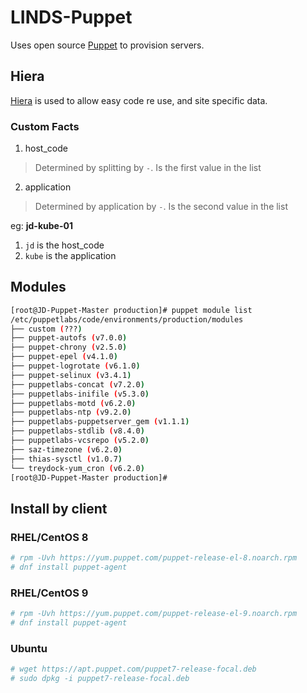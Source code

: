 # LINDS-Puppet

Uses open source [Puppet](https://puppet.com/try-puppet/open-source-puppet/) to provision servers.

## Hiera

[Hiera](https://puppet.com/docs/puppet/7/hiera.html) is used to allow easy code re use, and site specific data.

### Custom Facts

1. host_code
> Determined by splitting by `-`. Is the first value in the list
2. application
> Determined by application by `-`. Is the second value in the list

eg: **jd-kube-01**

1. `jd` is the host_code
2. `kube` is the application

## Modules
``` bash
[root@JD-Puppet-Master production]# puppet module list
/etc/puppetlabs/code/environments/production/modules
├── custom (???)
├── puppet-autofs (v7.0.0)
├── puppet-chrony (v2.5.0)
├── puppet-epel (v4.1.0)
├── puppet-logrotate (v6.1.0)
├── puppet-selinux (v3.4.1)
├── puppetlabs-concat (v7.2.0)
├── puppetlabs-inifile (v5.3.0)
├── puppetlabs-motd (v6.2.0)
├── puppetlabs-ntp (v9.2.0)
├── puppetlabs-puppetserver_gem (v1.1.1)
├── puppetlabs-stdlib (v8.4.0)
├── puppetlabs-vcsrepo (v5.2.0)
├── saz-timezone (v6.2.0)
├── thias-sysctl (v1.0.7)
└── treydock-yum_cron (v6.2.0)
[root@JD-Puppet-Master production]# 
```

## Install by client

### RHEL/CentOS 8

``` sh
# rpm -Uvh https://yum.puppet.com/puppet-release-el-8.noarch.rpm
# dnf install puppet-agent
```

### RHEL/CentOS 9

``` sh
# rpm -Uvh https://yum.puppet.com/puppet-release-el-9.noarch.rpm
# dnf install puppet-agent
```

### Ubuntu

``` sh
# wget https://apt.puppet.com/puppet7-release-focal.deb
# sudo dpkg -i puppet7-release-focal.deb
```
